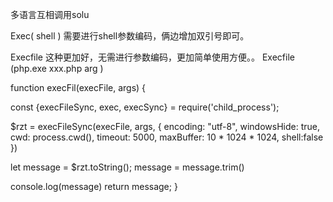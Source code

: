 多语言互相调用solu

Exec( shell )  需要进行shell参数编码，俩边增加双引号即可。

Execfile 这种更加好，无需进行参数编码，更加简单使用方便。。
Execfile (php.exe  xxx.php arg )  


function execFil(execFile, args) {

   const {execFileSync, exec, execSync} = require('child_process');

   $rzt = execFileSync(execFile, args, {
       encoding: "utf-8",
       windowsHide: true,
       cwd: process.cwd(),
       timeout: 5000,
       maxBuffer: 10 * 1024 * 1024,
       shell:false
   })

   let message = $rzt.toString();
   message = message.trim()

   console.log(message)
   return message;
}

